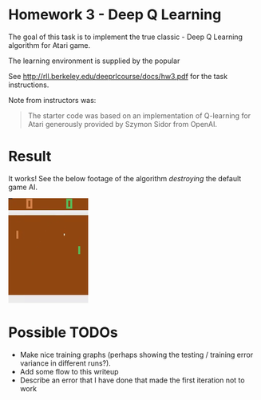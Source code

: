 # Homework 3 - Deep Q Learning

The goal of this task is to implement the true classic - Deep Q Learning
algorithm for Atari game.

The learning environment is supplied by the popular

See http://rll.berkeley.edu/deeprlcourse/docs/hw3.pdf for the task 
instructions.

Note from instructors was:

> The starter code was based on an implementation of Q-learning for Atari
> generously provided by Szymon Sidor from OpenAI.


# Result
It works! See the below footage of the algorithm _destroying_ the default 
game AI.

![Pong video](pong-video.gif)


# Possible TODOs
- Make nice training graphs (perhaps showing the testing / training error
  variance in different runs?).
- Add some flow to this writeup
- Describe an error that I have done that made the first iteration not to work

